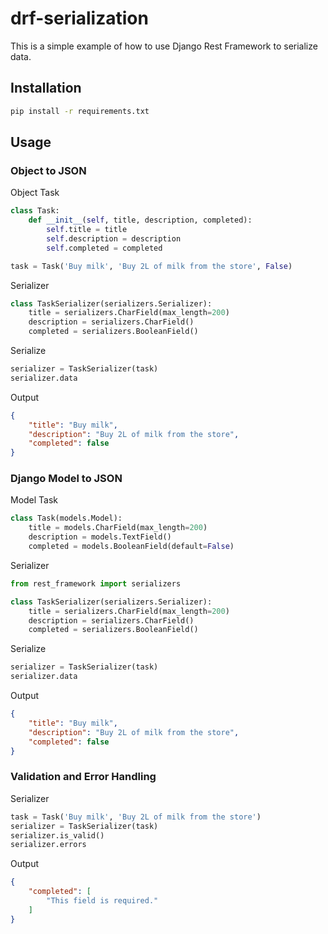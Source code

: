 # drf-serialization

This is a simple example of how to use Django Rest Framework to serialize data.

## Installation

```bash
pip install -r requirements.txt
```

## Usage

### Object to JSON

Object Task

```python
class Task:
    def __init__(self, title, description, completed):
        self.title = title
        self.description = description
        self.completed = completed

task = Task('Buy milk', 'Buy 2L of milk from the store', False)
```

Serializer

```python
class TaskSerializer(serializers.Serializer):
    title = serializers.CharField(max_length=200)
    description = serializers.CharField()
    completed = serializers.BooleanField()
```

Serialize

```python
serializer = TaskSerializer(task)
serializer.data
```

Output

```json
{
    "title": "Buy milk",
    "description": "Buy 2L of milk from the store",
    "completed": false
}
```

### Django Model to JSON

Model Task

```python
class Task(models.Model):
    title = models.CharField(max_length=200)
    description = models.TextField()
    completed = models.BooleanField(default=False)
```

Serializer

```python
from rest_framework import serializers

class TaskSerializer(serializers.Serializer):
    title = serializers.CharField(max_length=200)
    description = serializers.CharField()
    completed = serializers.BooleanField()
```

Serialize

```python
serializer = TaskSerializer(task)
serializer.data
```

Output

```json
{
    "title": "Buy milk",
    "description": "Buy 2L of milk from the store",
    "completed": false
}
```

### Validation and Error Handling

Serializer

```python
task = Task('Buy milk', 'Buy 2L of milk from the store')
serializer = TaskSerializer(task)
serializer.is_valid()
serializer.errors
```

Output

```json
{
    "completed": [
        "This field is required."
    ]
}
```
